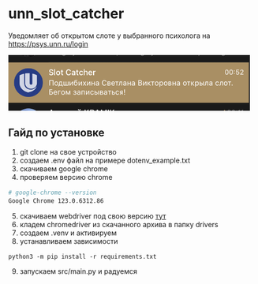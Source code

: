 # unn_slot_catcher

Уведомляет об открытом слоте у выбранного психолога на https://psys.unn.ru/login

<img src="misc/images/notification.png" width=490>

## Гайд по установке
1. git clone на свое устройство
2. создаем .env файл на примере dotenv_example.txt
3. скачиваем google chrome 
4. проверяем версию chrome
```bash
# google-chrome --version
Google Chrome 123.0.6312.86
```
5. скачиваем webdriver под свою версию <a href='https://googlechromelabs.github.io/chrome-for-testing/'>тут</a>
6. кладем chromedriver из скачанного архива в папку drivers
7. создаем .venv и активируем
8. устанавливаем зависимости
```python3
python3 -m pip install -r requirements.txt
```
9. запускаем src/main.py и радуемся